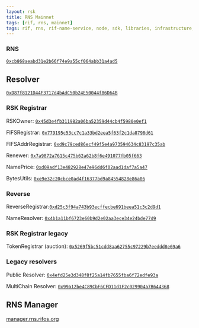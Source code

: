 ```yaml
---
layout: rsk
title: RNS Mainnet
tags: [rif, rns, mainnet]
tags: rif, rns, rif-name-service, node, sdk, libraries, infrastructure, protocols, mvp, design, rbtc, defi, decentralized, quick-start, guides, tutorial, networks, dapps, tools, rsk, ethereum, smart-contracts, install, get-started, how-to, mainnet, testnet, contracts, wallets, web3, crypto
---
```


### RNS

[`0xcb868aeabd31e2b66f74e9a55cf064abb31a4ad5`](https://explorer.rsk.co/address/0xcb868aeabd31e2b66f74e9a55cf064abb31a4ad5)

## Resolver

[`0xD87f8121D44F3717d4bAdC50b24E50044f86D64B`](https://explorer.rsk.co/address/0xd87f8121d44f3717d4badc50b24e50044f86d64b)

### RSK Registrar

RSKOwner: [`0x45d3e4fb311982a06ba52359d44cb4f5980e0ef1`](https://explorer.rsk.co/address/0x45d3e4fb311982a06ba52359d44cb4f5980e0ef1)

FIFSRegistrar: [`0x779195c53cc7c1a33bd2eea5f63f2c1da8798d61`](https://explorer.rsk.co/address/0x779195c53cc7c1a33bd2eea5f63f2c1da8798d61)

FIFSAddrRegistrar: [`0xd9c79ced86ecf49f5e4a973594634c83197c35ab`](https://explorer.rsk.co/address/0xd9c79ced86ecf49f5e4a973594634c83197c35ab)

Renewer: [`0x7a9872a7615c475b62a62b8f6e491077fb05f663`](https://explorer.rsk.co/address/0x7a9872a7615c475b62a62b8f6e491077fb05f663)

NamePrice: [`0xd09adf13e482928e47e96dd6f02aad1daf7a5a47`](https://explorer.rsk.co/address/0xd09adf13e482928e47e96dd6f02aad1daf7a5a47)

BytesUtils: [`0xe9e32c20cbce0ad4f16377bd9a84554828e86a06`](https://explorer.rsk.co/address/0xe9e32c20cbce0ad4f16377bd9a84554828e86a06)

### Reverse

ReverseRegistrar:[`0xd25c3f94a743b93ecffecbe691beea51c3c2d9d1`](https://explorer.rsk.co/address/0xd25c3f94a743b93ecffecbe691beea51c3c2d9d1)

NameResolver: [`0x4b1a11bf6723e60b9d2e02aa3ece34e24bde77d9`](https://explorer.rsk.co/address/0x4b1a11bf6723e60b9d2e02aa3ece34e24bde77d9)

### RSK Registrar legacy

TokenRegistrar (auction): [`0x5269f5bc51cdd8aa62755c97229b7eeddd8e69a6`](https://explorer.rsk.co/address/0x5269f5bc51cdd8aa62755c97229b7eeddd8e69a6)

### Legacy resolvers

Public Resolver: [`0x4efd25e3d348f8f25a14fb7655fba6f72edfe93a`](https://explorer.rsk.co/address/0x4efd25e3d348f8f25a14fb7655fba6f72edfe93a)

MultiChain Resolver: [`0x99a12be4C89CbF6CFD11d1F2c029904a7B644368`](https://explorer.rsk.co/address/0x99a12be4C89CbF6CFD11d1F2c029904a7B644368)

## RNS Manager

[manager.rns.rifos.org](https://manager.rns.rifos.org/)
